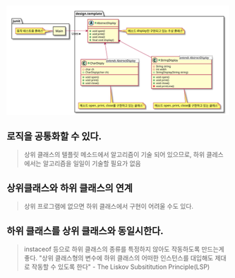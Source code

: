 ![UML FILE](Template_Method_Pattern.svg)

## 로직을 공통화할 수 있다.
> 상위 클래스의 텔플릿 메소드에서 알고리즘이 기술 되어 있으므로, 하위 클레스에서는 알고리즘을 일일이 기술할 필요가 없음
## 상위클래스와 하위 클래스의 연계
> 상위 프로그램에 없으면 하위 클래스에서 구현이 어려울 수도 있다.
## 하위 클래스를 상위 클래스와 동일시한다.
> instaceof 등으로 하위 클래스의 종류를 특정하지 않아도 작동하도록 만드는게 좋다.
> "상위 클래스형의 변수에 하위 클래스의 어떠한 인스턴스를 대입해도 제대로 작동할 수 있도록 한다" - The Liskov Subsititution Principle(LSP)
